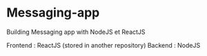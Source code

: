 # Messaging-app
Building Messaging app with NodeJS et ReactJS

Frontend : ReactJS (stored in another repository)
Backend : NodeJS 

